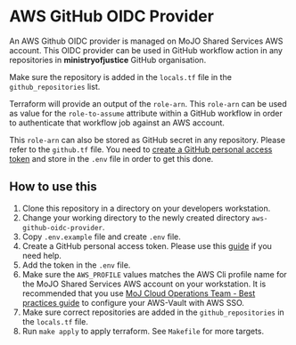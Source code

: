 # AWS GitHub OIDC Provider

An AWS Github OIDC provider is managed on MoJO Shared Services AWS account. This OIDC provider can be used in GitHub workflow action in any repositories in **ministryofjustice** GitHub organisation.

Make sure the repository is added in the `locals.tf` file in the `github_repositories` list.

Terraform will provide an output of the `role-arn`. This `role-arn` can be used as value for the `role-to-assume` attribute within a GitHub workflow in order to authenticate that workflow job against an AWS account.

This `role-arn` can also be stored as GitHub secret in any repository. Please refer to the `github.tf` file. You need to [create a GitHub personal access token](https://docs.github.com/en/authentication/keeping-your-account-and-data-secure/creating-a-personal-access-token) and store in the `.env` file in order to get this done.

## How to use this

1. Clone this repository in a directory on your developers workstation.
1. Change your working directory to the newly created directory `aws-github-oidc-provider`.
1. Copy `.env.example` file and create `.env` file.
1. Create a GitHub personal access token. Please use this [guide](https://docs.github.com/en/authentication/keeping-your-account-and-data-secure/creating-a-personal-access-token) if you need help.
1. Add the token in the `.env` file.
1. Make sure the `AWS_PROFILE` values matches the AWS Cli profile name for the MoJO Shared Services AWS account on your workstation. It is recommended that you use [MoJ Cloud Operations Team - Best practices guide](https://ministryofjustice.github.io/cloud-operations/documentation/team-guide/best-practices/use-aws-sso.html#configure-aws-vault) to configure your AWS-Vault with AWS SSO.
1. Make sure correct repositories are added in the `github_repositories` in the `locals.tf` file.
1. Run `make apply` to apply terraform. See `Makefile` for more targets.
